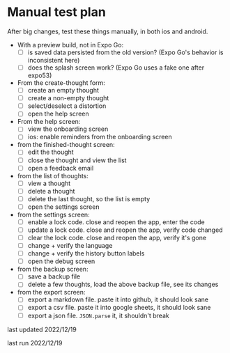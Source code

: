 # Manual test plan

After big changes, test these things manually, in both ios and android.

* With a preview build, not in Expo Go:
  * [ ] is saved data persisted from the old version? (Expo Go's behavior is inconsistent here)
  * [ ] does the splash screen work? (Expo Go uses a fake one after expo53)
* From the create-thought form:
  * [ ] create an empty thought
  * [ ] create a non-empty thought
  * [ ] select/deselect a distortion
  * [ ] open the help screen
* From the help screen:
  * [ ] view the onboarding screen
  * [ ] ios: enable reminders from the onboarding screen
* from the finished-thought screen:
  * [ ] edit the thought
  * [ ] close the thought and view the list
  * [ ] open a feedback email
* from the list of thoughts:
  * [ ] view a thought
  * [ ] delete a thought
  * [ ] delete the last thought, so the list is empty
  * [ ] open the settings screen
* from the settings screen:
  * [ ] enable a lock code. close and reopen the app, enter the code
  * [ ] update a lock code. close and reopen the app, verify code changed
  * [ ] clear the lock code. close and reopen the app, verify it's gone
  * [ ] change + verify the language
  * [ ] change + verify the history button labels
  * [ ] open the debug screen
* from the backup screen:
  * [ ] save a backup file
  * [ ] delete a few thoughts, load the above backup file, see its changes
* from the export screen:
  * [ ] export a markdown file. paste it into github, it should look sane
  * [ ] export a csv file. paste it into google sheets, it should look sane
  * [ ] export a json file. `JSON.parse` it, it shouldn't break

last updated 2022/12/19

last run 2022/12/19
